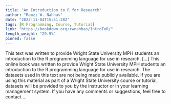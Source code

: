 ```yaml
---
title: "An Introduction to R for Research"
author: "Ramzi W. Nahhas"
date: "2022-11-04T15:51:28Z"
tags: [R Programming, Course, Tutorial]
link: "https://bookdown.org/rwnahhas/IntroToR/"
length_weight: "29.9%"
pinned: false
---
```


This text was written to provide Wright State University MPH students an introduction to the R programming language for use in research. [...] This online book was written to provide Wright State University MPH students an introduction to the R programming language for use in research. The datasets used in this text are not being made publicly available. If you are using this material as part of a Wright State University course or tutorial, datasets will be provided to you by the instructor or in your learning management system. If you have any comments or suggestions, feel free to contact ...
